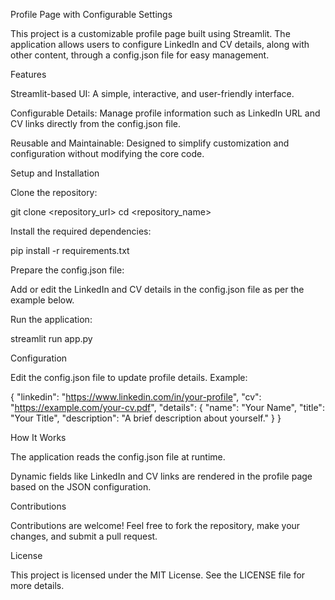 Profile Page with Configurable Settings

This project is a customizable profile page built using Streamlit. The application allows users to configure LinkedIn and CV details, along with other content, through a config.json file for easy management.

Features

Streamlit-based UI: A simple, interactive, and user-friendly interface.

Configurable Details: Manage profile information such as LinkedIn URL and CV links directly from the config.json file.

Reusable and Maintainable: Designed to simplify customization and configuration without modifying the core code.

Setup and Installation

Clone the repository:

git clone <repository_url>
cd <repository_name>

Install the required dependencies:

pip install -r requirements.txt

Prepare the config.json file:

Add or edit the LinkedIn and CV details in the config.json file as per the example below.

Run the application:

streamlit run app.py

Configuration

Edit the config.json file to update profile details. Example:

{
  "linkedin": "https://www.linkedin.com/in/your-profile",
  "cv": "https://example.com/your-cv.pdf",
  "details": {
    "name": "Your Name",
    "title": "Your Title",
    "description": "A brief description about yourself."
  }
}

How It Works

The application reads the config.json file at runtime.

Dynamic fields like LinkedIn and CV links are rendered in the profile page based on the JSON configuration.

Contributions

Contributions are welcome! Feel free to fork the repository, make your changes, and submit a pull request.

License

This project is licensed under the MIT License. See the LICENSE file for more details.

